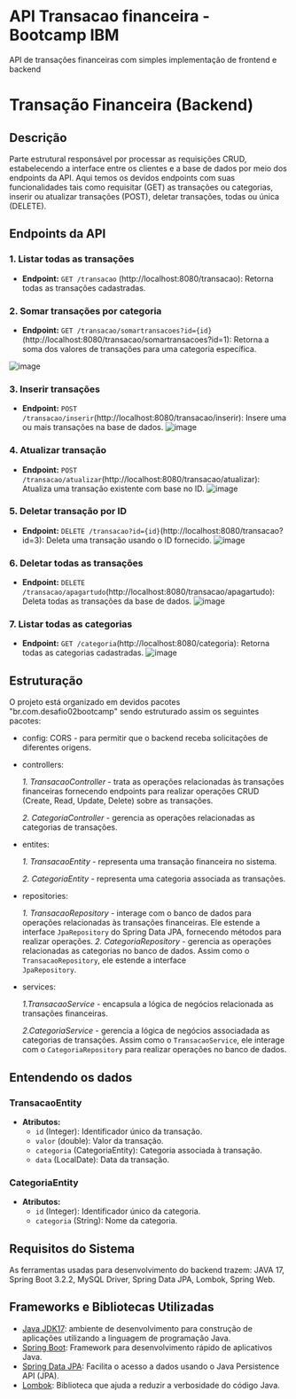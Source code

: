# API Transacao financeira - Bootcamp IBM
API de transações financeiras com simples implementação de frontend e backend

# Transação Financeira (Backend)

## Descrição
Parte estrutural responsável por processar as requisições CRUD, estabelecendo a interface entre os clientes e a base de dados por meio dos endpoints da API. Aqui temos os devidos endpoints com suas funcionalidades tais como requisitar (GET) as transações ou categorias, inserir ou atualizar transações (POST), deletar transações, todas ou única (DELETE). 

## Endpoints da API

### 1. Listar todas as transações
- **Endpoint:** `GET /transacao` (http://localhost:8080/transacao): Retorna todas as transações cadastradas.

### 2. Somar transações por categoria
- **Endpoint:** `GET /transacao/somartransacoes?id={id}`(http://localhost:8080/transacao/somartransacoes?id=1): Retorna a soma dos valores de transações para uma categoria específica.
  
![image](https://github.com/mfre1re/transacao-financeira-bootcampIBM/assets/88170132/21cc871a-a373-434a-8a02-483f04b45783)

### 3. Inserir transações
- **Endpoint:** `POST /transacao/inserir`(http://localhost:8080/transacao/inserir): Insere uma ou mais transações na base de dados.
![image](https://github.com/mfre1re/transacao-financeira-bootcampIBM/assets/88170132/142d4ed6-224f-47d9-892f-6aec174d15ac)

### 4. Atualizar transação
- **Endpoint:** `POST /transacao/atualizar`(http://localhost:8080/transacao/atualizar): Atualiza uma transação existente com base no ID.
![image](https://github.com/mfre1re/transacao-financeira-bootcampIBM/assets/88170132/c110efef-ca4a-4c92-b615-32490efd6ee6)

### 5. Deletar transação por ID
- **Endpoint:** `DELETE /transacao?id={id}`(http://localhost:8080/transacao?id=3): Deleta uma transação usando o ID fornecido.
![image](https://github.com/mfre1re/transacao-financeira-bootcampIBM/assets/88170132/b42f3571-709b-48e6-82f2-07ffde23c170)

### 6. Deletar todas as transações
- **Endpoint:** `DELETE /transacao/apagartudo`(http://localhost:8080/transacao/apagartudo): Deleta todas as transações da base de dados.
![image](https://github.com/mfre1re/transacao-financeira-bootcampIBM/assets/88170132/111a257e-b18b-45d5-a4ae-d4aa9fa2c08b)

### 7. Listar todas as categorias
- **Endpoint:** `GET /categoria`(http://localhost:8080/categoria): Retorna todas as categorias cadastradas.
![image](https://github.com/mfre1re/transacao-financeira-bootcampIBM/assets/88170132/da4d9f60-281e-47fc-ba02-3710ce483481)


## Estruturação
O projeto está organizado em devidos pacotes "br.com.desafio02bootcamp" sendo estruturado assim os seguintes pacotes:
- config: CORS - para permitir que o backend receba solicitações de diferentes origens.
- controllers:
  
     *1. TransacaoController* - trata as operações relacionadas às transações financeiras fornecendo endpoints para realizar operações CRUD (Create, Read, Update, 
               Delete) sobre as transações.
  
     *2. CategoriaController* - gerencia as operações relacionadas as categorias de transações.
  
- entites:
  
     *1. TransacaoEntity* - representa uma transação financeira no sistema.
  
     *2. CategoriaEntity* - representa uma categoria associada as transações.
  
- repositories:

     *1. TransacaoRepository* - interage com o banco de dados para operações relacionadas às transações financeiras. Ele estende a interface `JpaRepository` do 
                Spring Data JPA, fornecendo métodos para realizar operações.
     *2. CategoriaRepository* - gerencia as operações relacionadas as categorias no banco de dados. Assim como o `TransacaoRepository`, ele estende a interface   
                `JpaRepository`.
- services:

     *1.TransacaoService* - encapsula a lógica de negócios relacionada as transações financeiras.

  
     *2.CategoriaService* - gerencia a lógica de negócios associadada as categorias de transações. Assim como o `TransacaoService`, ele interage com o 
            `CategoriaRepository` para realizar operações no banco de dados.

## Entendendo os dados
### TransacaoEntity
- **Atributos:**
  - `id` (Integer): Identificador único da transação.
  - `valor` (double): Valor da transação.
  - `categoria` (CategoriaEntity): Categoria associada à transação.
  - `data` (LocalDate): Data da transação.

### CategoriaEntity
- **Atributos:**
  - `id` (Integer): Identificador único da categoria.
  - `categoria` (String): Nome da categoria.

## Requisitos do Sistema
As ferramentas usadas para desenvolvimento do backend trazem:
JAVA 17, Spring Boot 3.2.2, MySQL Driver, Spring Data JPA, Lombok, Spring Web.

## Frameworks e Bibliotecas Utilizadas
- [Java JDK17](https://www.oracle.com/java/technologies/javase/jdk17-archive-downloads.html): ambiente de desenvolvimento para construção de aplicações utilizando a linguagem de programação Java.
- [Spring Boot](https://spring.io/projects/spring-boot): Framework para desenvolvimento rápido de aplicativos Java.
- [Spring Data JPA](https://spring.io/projects/spring-data-jpa): Facilita o acesso a dados usando o Java Persistence API (JPA).
- [Lombok](https://projectlombok.org/): Biblioteca que ajuda a reduzir a verbosidade do código Java.

